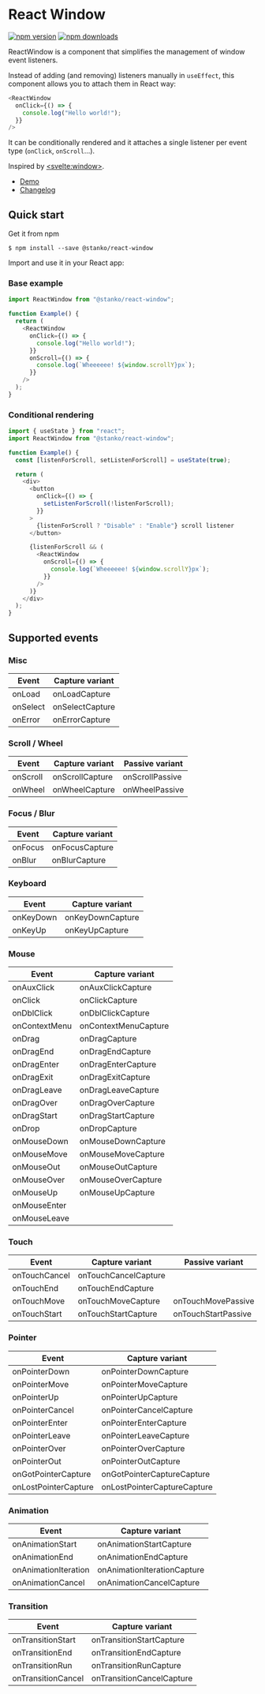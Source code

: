 # React Window

[![npm version](https://img.shields.io/npm/v/@stanko/react-window.svg?style=flat-square)](https://www.npmjs.com/package/react-window)
[![npm downloads](https://img.shields.io/npm/dm/@stanko/react-window.svg?style=flat-square)](https://www.npmjs.com/package/react-window)

ReactWindow is a component that simplifies the management of window event listeners.

Instead of adding (and removing) listeners manually in `useEffect`, this component allows you to attach them in React way:

```js
<ReactWindow
  onClick={() => {
    console.log("Hello world!");
  }}
/>
```

It can be conditionally rendered and it attaches a single listener per event type (`onClick`, `onScroll`...).

Inspired by [&lt;svelte:window&gt;](https://svelte.dev/docs#template-syntax-svelte-window).

- [Demo](https://muffinman.io/react-window/)
- [Changelog](CHANGELOG.md)

## Quick start

Get it from npm

```
$ npm install --save @stanko/react-window
```

Import and use it in your React app:

### Base example

```javascript
import ReactWindow from "@stanko/react-window";

function Example() {
  return (
    <ReactWindow
      onClick={() => {
        console.log("Hello world!");
      }}
      onScroll={() => {
        console.log(`Wheeeeee! ${window.scrollY}px`);
      }}
    />
  );
}
```

### Conditional rendering

```javascript
import { useState } from "react";
import ReactWindow from "@stanko/react-window";

function Example() {
  const [listenForScroll, setListenForScroll] = useState(true);

  return (
    <div>
      <button
        onClick={() => {
          setListenForScroll(!listenForScroll);
        }}
      >
        {listenForScroll ? "Disable" : "Enable"} scroll listener
      </button>

      {listenForScroll && (
        <ReactWindow
          onScroll={() => {
            console.log(`Wheeeeee! ${window.scrollY}px`);
          }}
        />
      )}
    </div>
  );
}
```

## Supported events

### Misc

| Event    | Capture variant |
| -------- | --------------- |
| onLoad   | onLoadCapture   |
| onSelect | onSelectCapture |
| onError  | onErrorCapture  |

### Scroll / Wheel

| Event    | Capture variant | Passive variant |
| -------- | --------------- | --------------- |
| onScroll | onScrollCapture | onScrollPassive |
| onWheel  | onWheelCapture  | onWheelPassive  |

### Focus / Blur

| Event   | Capture variant |
| ------- | --------------- |
| onFocus | onFocusCapture  |
| onBlur  | onBlurCapture   |

### Keyboard

| Event     | Capture variant  |
| --------- | ---------------- |
| onKeyDown | onKeyDownCapture |
| onKeyUp   | onKeyUpCapture   |

### Mouse

| Event         | Capture variant      |
| ------------- | -------------------- |
| onAuxClick    | onAuxClickCapture    |
| onClick       | onClickCapture       |
| onDblClick    | onDblClickCapture    |
| onContextMenu | onContextMenuCapture |
| onDrag        | onDragCapture        |
| onDragEnd     | onDragEndCapture     |
| onDragEnter   | onDragEnterCapture   |
| onDragExit    | onDragExitCapture    |
| onDragLeave   | onDragLeaveCapture   |
| onDragOver    | onDragOverCapture    |
| onDragStart   | onDragStartCapture   |
| onDrop        | onDropCapture        |
| onMouseDown   | onMouseDownCapture   |
| onMouseMove   | onMouseMoveCapture   |
| onMouseOut    | onMouseOutCapture    |
| onMouseOver   | onMouseOverCapture   |
| onMouseUp     | onMouseUpCapture     |
| onMouseEnter  |                      |
| onMouseLeave  |                      |

### Touch

| Event         | Capture variant      | Passive variant     |
| ------------- | -------------------- | ------------------- |
| onTouchCancel | onTouchCancelCapture |                     |
| onTouchEnd    | onTouchEndCapture    |                     |
| onTouchMove   | onTouchMoveCapture   | onTouchMovePassive  |
| onTouchStart  | onTouchStartCapture  | onTouchStartPassive |

### Pointer

| Event                | Capture variant             |
| -------------------- | --------------------------- |
| onPointerDown        | onPointerDownCapture        |
| onPointerMove        | onPointerMoveCapture        |
| onPointerUp          | onPointerUpCapture          |
| onPointerCancel      | onPointerCancelCapture      |
| onPointerEnter       | onPointerEnterCapture       |
| onPointerLeave       | onPointerLeaveCapture       |
| onPointerOver        | onPointerOverCapture        |
| onPointerOut         | onPointerOutCapture         |
| onGotPointerCapture  | onGotPointerCaptureCapture  |
| onLostPointerCapture | onLostPointerCaptureCapture |

### Animation

| Event                | Capture variant             |
| -------------------- | --------------------------- |
| onAnimationStart     | onAnimationStartCapture     |
| onAnimationEnd       | onAnimationEndCapture       |
| onAnimationIteration | onAnimationIterationCapture |
| onAnimationCancel    | onAnimationCancelCapture    |

### Transition

| Event              | Capture variant           |
| ------------------ | ------------------------- |
| onTransitionStart  | onTransitionStartCapture  |
| onTransitionEnd    | onTransitionEndCapture    |
| onTransitionRun    | onTransitionRunCapture    |
| onTransitionCancel | onTransitionCancelCapture |
